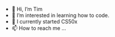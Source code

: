 - 👋 Hi, I’m Tim
- 👀 I’m interested in learning how to code.
- 🌱 I currently started CS50x
- 📫 How to reach me ...

<!---
Tim240621/Tim240621 is a ✨ special ✨ repository because its `README.md` (this file) appears on your GitHub profile.
You can click the Preview link to take a look at your changes.
--->
